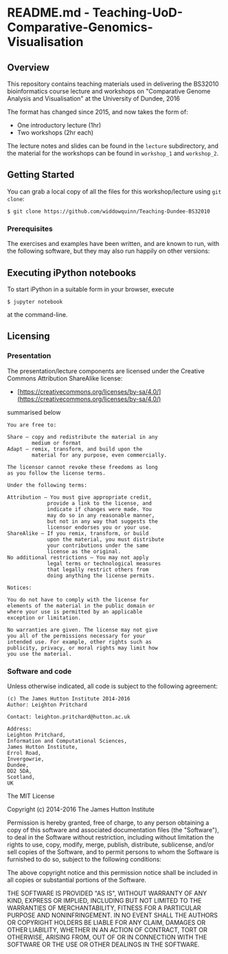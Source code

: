 # README.md - Teaching-UoD-Comparative-Genomics-Visualisation

## Overview

This repository contains teaching materials used in delivering the BS32010 bioinformatics course lecture and workshops on "Comparative Genome Analysis and Visualisation" at the University of Dundee, 2016

The format has changed since 2015, and now takes the form of:

* One introductory lecture (1hr)
* Two workshops (2hr each)

The lecture notes and slides can be found in the `lecture` subdirectory, and the material for the workshops can be found in `workshop_1` and `workshop_2`.

## Getting Started

You can grab a local copy of all the files for this workshop/lecture using `git clone`:

```
$ git clone https://github.com/widdowquinn/Teaching-Dundee-BS32010
```

### Prerequisites

The exercises and examples have been written, and are known to run, with the following software, but they may also run happily on other versions:


## Executing iPython notebooks

To start iPython in a suitable form in your browser, execute

```
$ jupyter notebook
```

at the command-line. 


## Licensing

### Presentation

The presentation/lecture components are licensed under the Creative Commons Attribution ShareAlike license: 

* [https://creativecommons.org/licenses/by-sa/4.0/](https://creativecommons.org/licenses/by-sa/4.0/)

summarised below

    You are free to:

    Share — copy and redistribute the material in any 
            medium or format
    Adapt — remix, transform, and build upon the 
            material for any purpose, even commercially.
    
    The licensor cannot revoke these freedoms as long 
    as you follow the license terms.
    
    Under the following terms:

    Attribution — You must give appropriate credit, 
                 provide a link to the license, and 
                 indicate if changes were made. You 
                 may do so in any reasonable manner, 
                 but not in any way that suggests the 
                 licensor endorses you or your use.                  
    ShareAlike — If you remix, transform, or build 
                 upon the material, you must distribute 
                 your contributions under the same 
                 license as the original.
    No additional restrictions — You may not apply 
                 legal terms or technological measures 
                 that legally restrict others from 
                 doing anything the license permits.

    Notices:

    You do not have to comply with the license for 
    elements of the material in the public domain or 
    where your use is permitted by an applicable 
    exception or limitation.
    
    No warranties are given. The license may not give 
    you all of the permissions necessary for your 
    intended use. For example, other rights such as 
    publicity, privacy, or moral rights may limit how 
    you use the material.

### Software and code

Unless otherwise indicated, all code is subject to the following agreement:

    (c) The James Hutton Institute 2014-2016
    Author: Leighton Pritchard

    Contact: leighton.pritchard@hutton.ac.uk

    Address: 
    Leighton Pritchard,
    Information and Computational Sciences,
    James Hutton Institute,
    Errol Road,
    Invergowrie,
    Dundee,
    DD2 5DA,
    Scotland,
    UK

The MIT License

Copyright (c) 2014-2016 The James Hutton Institute

Permission is hereby granted, free of charge, to any person obtaining a copy
of this software and associated documentation files (the "Software"), to deal
in the Software without restriction, including without limitation the rights
to use, copy, modify, merge, publish, distribute, sublicense, and/or sell
copies of the Software, and to permit persons to whom the Software is
furnished to do so, subject to the following conditions:

The above copyright notice and this permission notice shall be included in
all copies or substantial portions of the Software.

THE SOFTWARE IS PROVIDED "AS IS", WITHOUT WARRANTY OF ANY KIND, EXPRESS OR
IMPLIED, INCLUDING BUT NOT LIMITED TO THE WARRANTIES OF MERCHANTABILITY,
FITNESS FOR A PARTICULAR PURPOSE AND NONINFRINGEMENT. IN NO EVENT SHALL THE
AUTHORS OR COPYRIGHT HOLDERS BE LIABLE FOR ANY CLAIM, DAMAGES OR OTHER
LIABILITY, WHETHER IN AN ACTION OF CONTRACT, TORT OR OTHERWISE, ARISING FROM,
OUT OF OR IN CONNECTION WITH THE SOFTWARE OR THE USE OR OTHER DEALINGS IN
THE SOFTWARE.
